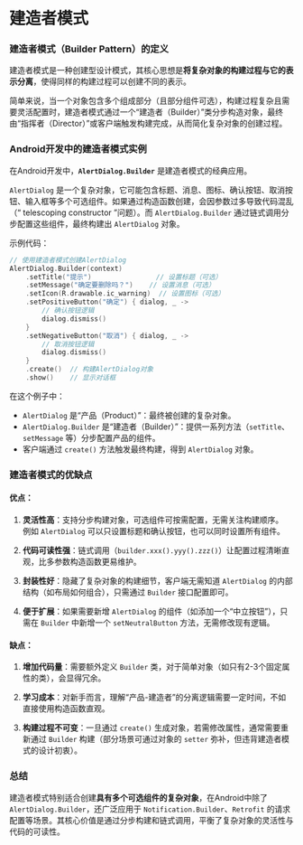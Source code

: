# 建造者模式

### 建造者模式（Builder Pattern）的定义  
建造者模式是一种创建型设计模式，其核心思想是**将复杂对象的构建过程与它的表示分离**，使得同样的构建过程可以创建不同的表示。  

简单来说，当一个对象包含多个组成部分（且部分组件可选），构建过程复杂且需要灵活配置时，建造者模式通过一个“建造者（Builder）”类分步构造对象，最终由“指挥者（Director）”或客户端触发构建完成，从而简化复杂对象的创建过程。


### Android开发中的建造者模式实例  
在Android开发中，**`AlertDialog.Builder`** 是建造者模式的经典应用。  

`AlertDialog` 是一个复杂对象，它可能包含标题、消息、图标、确认按钮、取消按钮、输入框等多个可选组件。如果通过构造函数创建，会因参数过多导致代码混乱（“ telescoping constructor ”问题）。而 `AlertDialog.Builder` 通过链式调用分步配置这些组件，最终构建出 `AlertDialog` 对象。

示例代码：  
```kotlin
// 使用建造者模式创建AlertDialog
AlertDialog.Builder(context)
    .setTitle("提示")                // 设置标题（可选）
    .setMessage("确定要删除吗？")    // 设置消息（可选）
    .setIcon(R.drawable.ic_warning)  // 设置图标（可选）
    .setPositiveButton("确定") { dialog, _ -> 
        // 确认按钮逻辑
        dialog.dismiss()
    }
    .setNegativeButton("取消") { dialog, _ -> 
        // 取消按钮逻辑
        dialog.dismiss()
    }
    .create()  // 构建AlertDialog对象
    .show()    // 显示对话框
```

在这个例子中：  
- `AlertDialog` 是“产品（Product）”：最终被创建的复杂对象。  
- `AlertDialog.Builder` 是“建造者（Builder）”：提供一系列方法（`setTitle`、`setMessage` 等）分步配置产品的组件。  
- 客户端通过 `create()` 方法触发最终构建，得到 `AlertDialog` 对象。  


### 建造者模式的优缺点  

#### 优点：  
1. **灵活性高**：支持分步构建对象，可选组件可按需配置，无需关注构建顺序。  
   例如 `AlertDialog` 可以只设置标题和确认按钮，也可以同时设置所有组件。  

2. **代码可读性强**：链式调用（`builder.xxx().yyy().zzz()`）让配置过程清晰直观，比多参数构造函数更易维护。  

3. **封装性好**：隐藏了复杂对象的构建细节，客户端无需知道 `AlertDialog` 的内部结构（如布局如何组合），只需通过 `Builder` 接口配置即可。  

4. **便于扩展**：如果需要新增 `AlertDialog` 的组件（如添加一个“中立按钮”），只需在 `Builder` 中新增一个 `setNeutralButton` 方法，无需修改现有逻辑。  


#### 缺点：  
1. **增加代码量**：需要额外定义 `Builder` 类，对于简单对象（如只有2-3个固定属性的类），会显得冗余。  

2. **学习成本**：对新手而言，理解“产品-建造者”的分离逻辑需要一定时间，不如直接使用构造函数直观。  

3. **构建过程不可变**：一旦通过 `create()` 生成对象，若需修改属性，通常需要重新通过 `Builder` 构建（部分场景可通过对象的 `setter` 弥补，但违背建造者模式的设计初衷）。  


### 总结  
建造者模式特别适合创建**具有多个可选组件的复杂对象**，在Android中除了 `AlertDialog.Builder`，还广泛应用于 `Notification.Builder`、`Retrofit` 的请求配置等场景。其核心价值是通过分步构建和链式调用，平衡了复杂对象的灵活性与代码的可读性。